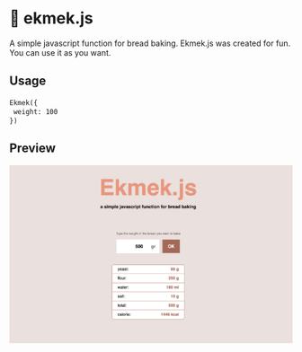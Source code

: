 

# :bread:	 ekmek.js
 A simple javascript function for bread baking. Ekmek.js was created for fun. You can use it as you want.
 
 
 ## Usage
```
Ekmek({
 weight: 100
})
```

## Preview
![plot](./image/preview.png)


